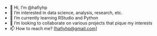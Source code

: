 - 👋 Hi, I’m @hafiyhp
- 👀 I’m interested in data science, analysis, research, etc.
- 🌱 I’m currently learning RStudio and Python
- 💞️ I’m looking to collaborate on various projects that pique my interests
- 📫 How to reach me? [hafiyhp@gmail.com]

<!---
hafiyhp/hafiyhp is a ✨ special ✨ repository because its `README.md` (this file) appears on your GitHub profile.
You can click the Preview link to take a look at your changes.
--->
